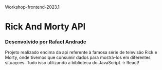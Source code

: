 Workshop-frontend-2023.1
<h1>Rick And Morty API</h1>
<h3>Desenvolvido por Rafael Andrade</h3>
Projeto realizado encima da api referente à famosa série de televisão Rick e Morty, onde tivemos que  consumir dados para mostrá-los em diferentes situaçoes. 
Tudo isso utilizando a biblioteca do JavaScript -> React! 
